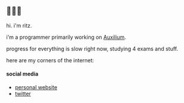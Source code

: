 ## 🎀🌸✨

hi. i'm ritz.

i'm a programmer primarily working on [Auxilium](https://github.com/enfier/Auxilium). 

progress for everything is slow right now, studying 4 exams and stuff.

here are my corners of the internet:

#### social media
 - [personal website](https://enfier.github.io)
 - [twitter](https://twitter.com/enfierjp)
